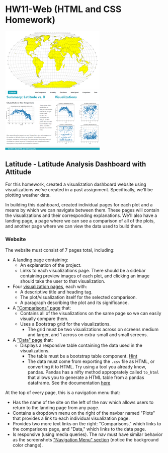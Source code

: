 # HW11-Web (HTML and CSS Homework)

![](/WebVisualizations/Resources/equatorsign.png)  ![](/WebVisualizations/Resources/HomepageThumb_Large.PNG)  [](/WebVisualizations/Resources/HomepageThumb_small.PNG)

## Latitude - Latitude Analysis Dashboard with Attitude

For this homework, created a visualization dashboard website using visualizations we've created in a past assignment. Specifically, we'll be plotting weather data.

In building this dashboard, created individual pages for each plot and a means by which we can navigate between them. These pages will contain the visualizations and their corresponding explanations. We'll also have a landing page, a page where we can see a comparison of all of the plots, and another page where we can view the data used to build them.

### Website

The website must consist of 7 pages total, including:

* A [landing page](HW/Instructions/Images/landingResize.png) containing:
  * An explanation of the project.
  * Links to each visualizations page. There should be a sidebar containing preview images of each plot, and clicking an image should take the user to that visualization.
* Four [visualization pages](HW/Instructions/Images/visualize-lg.png), each with:
  * A descriptive title and heading tag.
  * The plot/visualization itself for the selected comparison.
  * A paragraph describing the plot and its significance.
* A ["Comparisons" page](HW/Instructions/Images/comparison-lg.png) that:
  * Contains all of the visualizations on the same page so we can easily visually compare them.
  * Uses a Bootstrap grid for the visualizations.
    * The grid must be two visualizations across on screens medium and larger, and 1 across on extra-small and small screens.
* A ["Data" page](HW/Instructions/Images/data-lg.png) that:
  * Displays a responsive table containing the data used in the visualizations.
    * The table must be a bootstrap table component. [Hint](https://getbootstrap.com/docs/4.3/content/tables/#responsive-tables)
    * The data must come from exporting the `.csv` file as HTML, or converting it to HTML. Try using a tool you already know, pandas. Pandas has a nifty method approprately called `to_html` that allows you to generate a HTML table from a pandas dataframe. See the documentation [here](https://pandas.pydata.org/pandas-docs/version/0.17.0/generated/pandas.DataFrame.to_html.html)

At the top of every page, this is a navigation menu that:

* Has the name of the site on the left of the nav which allows users to return to the landing page from any page.
* Contains a dropdown menu on the right of the navbar named "Plots" that provides a link to each individual visualization page.
* Provides two more text links on the right: "Comparisons," which links to the comparisons page, and "Data," which links to the data page.
* Is responsive (using media queries). The nav must have similar behavior as the screenshots ["Navigation Menu" section](HW/Instructions/Images/nav-lg.png) (notice the background color change).
